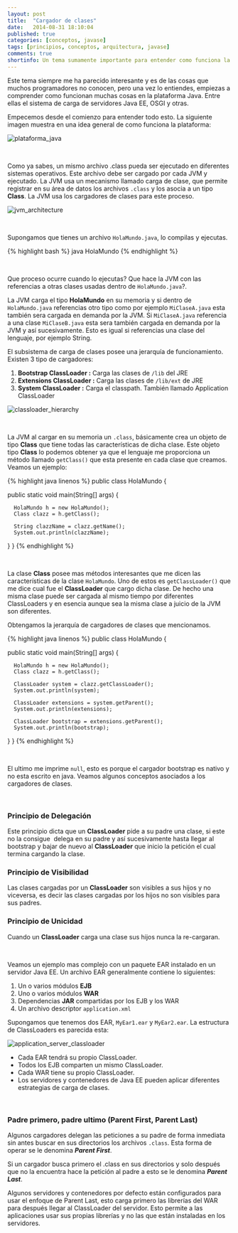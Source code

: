```yaml
---
layout: post
title:  "Cargador de clases"
date:   2014-08-31 18:10:04
published: true
categories: [conceptos, javase]
tags: [principios, conceptos, arquitectura, javase]
comments: true
shortinfo: Un tema sumamente importante para entender como funciona la JVM y poder resolver varios problemas asociados al uso de clases.
---
```


Este tema siempre me ha parecido interesante y es de las cosas que muchos programadores no conocen, pero una vez lo entiendes, empiezas a comprender como funcionan muchas cosas en la plataforma Java. Entre ellas el sistema de carga de servidores Java EE, OSGI y otras.

Empecemos desde el comienzo para entender todo esto. La siguiente imagen muestra en una idea general de como funciona la plataforma:

![plataforma_java](/images/plataforma_java.jpg)

&nbsp;

Como ya sabes, un mismo archivo .class pueda ser ejecutado en diferentes sistemas operativos. Este archivo debe ser cargado por cada JVM y ejecutado. La JVM usa un mecanismo llamado carga de clase, que permite registrar en su área de datos los archivos `.class` y los asocia a un tipo **Class**. La JVM usa los cargadores de clases para este proceso.

![jvm_architecture](/images/jvm_architecture.jpg)

&nbsp;

Supongamos que tienes un archivo `HolaMundo.java`, lo compilas y ejecutas.

{% highlight bash %}
java HolaMundo
{% endhighlight %}

&nbsp;

Que proceso ocurre cuando lo ejecutas? Que hace la JVM con las referencias a otras clases usadas dentro de `HolaMundo.java`?.

La JVM carga el tipo **HolaMundo** en su memoria y si dentro de `HolaMundo.java` referencias otro tipo como por ejemplo `MiClaseA.java` esta también sera cargada en demanda por la JVM. Si `MiClaseA.java` referencia a una clase `MiClaseB.java` esta sera también cargada en demanda por la JVM y así sucesivamente. Esto es igual si referencias una clase del lenguaje, por ejemplo String.

El subsistema de carga de clases posee una jerarquía de funcionamiento. Existen 3 tipo de cargadores:

1.  **Bootstrap ClassLoader :** Carga las clases de `/lib` del JRE
2.  **Extensions ClassLoader :** Carga las clases de `/lib/ext` de JRE
3.  **System ClassLoader :** Carga el classpath. También llamado Application ClassLoader

![classloader_hierarchy](/images/classloader_hierarchy.jpg)

&nbsp;

La JVM al cargar en su memoria un `.class`, básicamente crea un objeto de tipo **Class** que tiene todas las características de dicha clase. Este objeto tipo **Class** lo podemos obtener ya que el lenguaje me proporciona un método llamado `getClass()` que esta presente en cada clase que creamos. Veamos un ejemplo:

{% highlight java linenos %}
public class HolaMundo {

   public static void main(String[] args) {

      HolaMundo h = new HolaMundo();
      Class clazz = h.getClass();

      String clazzName = clazz.getName();
      System.out.println(clazzName);

   }
}
{% endhighlight %}

&nbsp;

La clase **Class** posee mas métodos interesantes que me dicen las características de la clase `HolaMundo`. Uno de estos es `getClassLoader()` que me dice cual fue el **ClassLoader** que cargo dicha clase. De hecho una misma clase puede ser cargada al mismo tiempo por diferentes ClassLoaders y en esencia aunque sea la misma clase a juicio de la JVM son diferentes.

Obtengamos la jerarquía de cargadores de clases que mencionamos.

{% highlight java linenos %}
public class HolaMundo {

   public static void main(String[] args) {

      HolaMundo h = new HolaMundo();
      Class clazz = h.getClass();

      ClassLoader system = clazz.getClassLoader();
      System.out.println(system);

      ClassLoader extensions = system.getParent();
      System.out.println(extensions);

      ClassLoader bootstrap = extensions.getParent();
      System.out.println(bootstrap);

   }
}
{% endhighlight %}

&nbsp;

El ultimo me imprime `null`, esto es porque el cargador bootstrap es nativo y no esta escrito en java. Veamos algunos conceptos asociados a los cargadores de clases.

&nbsp;

### Principio de Delegación

Este principio dicta que un **ClassLoader** pide a su padre una clase, si este no la consigue  delega en su padre y así sucesivamente hasta llegar al bootstrap y bajar de nuevo al **ClassLoader** que inicio la petición el cual termina cargando la clase.

### Principio de Visibilidad

Las clases cargadas por un **ClassLoader** son visibles a sus hijos y no viceversa, es decir las clases cargadas por los hijos no son visibles para sus padres.

### Principio de Unicidad

Cuando un **ClassLoader** carga una clase sus hijos nunca la re-cargaran.

&nbsp;

Veamos un ejemplo mas complejo con un paquete EAR instalado en un servidor Java EE. Un archivo EAR generalmente contiene lo siguientes:

1.  Un o varios módulos **EJB**
2.  Uno o varios módulos **WAR**
3.  Dependencias **JAR** compartidas por los EJB y los WAR
4.  Un archivo descriptor `application.xml`

Supongamos que tenemos dos EAR, `MyEar1.ear` y `MyEar2.ear`. La estructura de ClassLoaders es parecida esta:

![application_server_classloader](/images/application_server_classloader.jpg)

- Cada EAR tendrá su propio ClassLoader.
- Todos los EJB comparten un mismo ClassLoader.
- Cada WAR tiene su propio ClassLoader.
- Los servidores y contenedores de Java EE pueden aplicar diferentes estrategias de carga de clases.

&nbsp;

### Padre primero, padre ultimo (Parent First, Parent Last)

Algunos cargadores delegan las peticiones a su padre de forma inmediata sin antes buscar en sus directorios los archivos `.class`. Esta forma de operar se le denomina _**Parent First**_.

Si un cargador busca primero el .class en sus directorios y solo después que no la encuentra hace la petición al padre a esto se le denomina _**Parent Last**_.

Algunos servidores y contenedores por defecto están configurados para usar el enfoque de Parent Last, esto carga primero las librerías del WAR para después llegar al ClassLoader del servidor. Esto permite a las aplicaciones usar sus propias librerías y no las que están instaladas en los servidores.